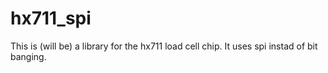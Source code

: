 # hx711_spi
This is (will be) a library for the hx711 load cell chip. It uses spi instad of bit banging.
